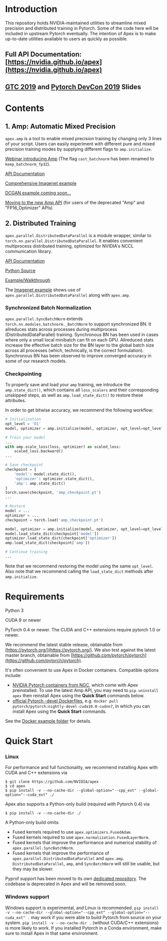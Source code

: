 # Introduction

This repository holds NVIDIA-maintained utilities to streamline
mixed precision and distributed training in Pytorch.
Some of the code here will be included in upstream Pytorch eventually.
The intention of Apex is to make up-to-date utilities available to
users as quickly as possible.

## Full API Documentation: [https://nvidia.github.io/apex](https://nvidia.github.io/apex)

## [GTC 2019](https://github.com/mcarilli/mixed_precision_references/tree/master/GTC_2019) and [Pytorch DevCon 2019](https://github.com/mcarilli/mixed_precision_references/tree/master/Pytorch_Devcon_2019) Slides

# Contents

## 1. Amp:  Automatic Mixed Precision

`apex.amp` is a tool to enable mixed precision training by changing only 3 lines of your script.
Users can easily experiment with different pure and mixed precision training modes by supplying
different flags to `amp.initialize`.

[Webinar introducing Amp](https://info.nvidia.com/webinar-mixed-precision-with-pytorch-reg-page.html)
(The flag `cast_batchnorm` has been renamed to `keep_batchnorm_fp32`).

[API Documentation](https://nvidia.github.io/apex/amp.html)

[Comprehensive Imagenet example](https://github.com/NVIDIA/apex/tree/master/examples/imagenet)

[DCGAN example coming soon...](https://github.com/NVIDIA/apex/tree/master/examples/dcgan)

[Moving to the new Amp API](https://nvidia.github.io/apex/amp.html#transition-guide-for-old-api-users) (for users of the deprecated "Amp" and "FP16_Optimizer" APIs)

## 2. Distributed Training

`apex.parallel.DistributedDataParallel` is a module wrapper, similar to
`torch.nn.parallel.DistributedDataParallel`.  It enables convenient multiprocess distributed training,
optimized for NVIDIA's NCCL communication library.

[API Documentation](https://nvidia.github.io/apex/parallel.html)

[Python Source](https://github.com/NVIDIA/apex/tree/master/apex/parallel)

[Example/Walkthrough](https://github.com/NVIDIA/apex/tree/master/examples/simple/distributed)

The [Imagenet example](https://github.com/NVIDIA/apex/tree/master/examples/imagenet)
shows use of `apex.parallel.DistributedDataParallel` along with `apex.amp`.

### Synchronized Batch Normalization

`apex.parallel.SyncBatchNorm` extends `torch.nn.modules.batchnorm._BatchNorm` to
support synchronized BN.
It allreduces stats across processes during multiprocess (DistributedDataParallel) training.
Synchronous BN has been used in cases where only a small
local minibatch can fit on each GPU.
Allreduced stats increase the effective batch size for the BN layer to the
global batch size across all processes (which, technically, is the correct
formulation).
Synchronous BN has been observed to improve converged accuracy in some of our research models.

### Checkpointing

To properly save and load your `amp` training, we introduce the `amp.state_dict()`, which contains all `loss_scalers` and their corresponding unskipped steps,
as well as `amp.load_state_dict()` to restore these attributes.

In order to get bitwise accuracy, we recommend the following workflow:
```python
# Initialization
opt_level = 'O1'
model, optimizer = amp.initialize(model, optimizer, opt_level=opt_level)

# Train your model
...
with amp.scale_loss(loss, optimizer) as scaled_loss:
    scaled_loss.backward()
...

# Save checkpoint
checkpoint = {
    'model': model.state_dict(),
    'optimizer': optimizer.state_dict(),
    'amp': amp.state_dict()
}
torch.save(checkpoint, 'amp_checkpoint.pt')
...

# Restore
model = ...
optimizer = ...
checkpoint = torch.load('amp_checkpoint.pt')

model, optimizer = amp.initialize(model, optimizer, opt_level=opt_level)
model.load_state_dict(checkpoint['model'])
optimizer.load_state_dict(checkpoint['optimizer'])
amp.load_state_dict(checkpoint['amp'])

# Continue training
...
```

Note that we recommend restoring the model using the same `opt_level`. Also note that we recommend calling the `load_state_dict` methods after `amp.initialize`.

# Requirements

Python 3

CUDA 9 or newer

PyTorch 0.4 or newer.  The CUDA and C++ extensions require pytorch 1.0 or newer.

We recommend the latest stable release, obtainable from
[https://pytorch.org/](https://pytorch.org/).  We also test against the latest master branch, obtainable from [https://github.com/pytorch/pytorch](https://github.com/pytorch/pytorch).

It's often convenient to use Apex in Docker containers.  Compatible options include:
* [NVIDIA Pytorch containers from NGC](https://ngc.nvidia.com/catalog/containers/nvidia%2Fpytorch), which come with Apex preinstalled.  To use the latest Amp API, you may need to `pip uninstall apex` then reinstall Apex using the **Quick Start** commands below.
* [official Pytorch -devel Dockerfiles](https://hub.docker.com/r/pytorch/pytorch/tags), e.g. `docker pull pytorch/pytorch:nightly-devel-cuda10.0-cudnn7`, in which you can install Apex using the **Quick Start** commands.

See the [Docker example folder](https://github.com/NVIDIA/apex/tree/master/examples/docker) for details.

# Quick Start

### Linux

For performance and full functionality, we recommend installing Apex with
CUDA and C++ extensions via
```
$ git clone https://github.com/NVIDIA/apex
$ cd apex
$ pip install -v --no-cache-dir --global-option="--cpp_ext" --global-option="--cuda_ext" ./
```

Apex also supports a Python-only build (required with Pytorch 0.4) via
```
$ pip install -v --no-cache-dir ./
```
A Python-only build omits:
- Fused kernels required to use `apex.optimizers.FusedAdam`.
- Fused kernels required to use `apex.normalization.FusedLayerNorm`.
- Fused kernels that improve the performance and numerical stability of `apex.parallel.SyncBatchNorm`.
- Fused kernels that improve the performance of `apex.parallel.DistributedDataParallel` and `apex.amp`.
`DistributedDataParallel`, `amp`, and `SyncBatchNorm` will still be usable, but they may be slower.

Pyprof support has been moved to its own [dedicated repository](https://github.com/NVIDIA/PyProf).
The codebase is deprecated in Apex and will be removed soon.

### Windows support
Windows support is experimental, and Linux is recommended.  `pip install -v --no-cache-dir --global-option="--cpp_ext" --global-option="--cuda_ext" .` may work if you were able to build Pytorch from source
on your system.  `pip install -v --no-cache-dir .` (without CUDA/C++ extensions) is more likely to work.  If you installed Pytorch in a Conda environment, make sure to install Apex in that same environment.
